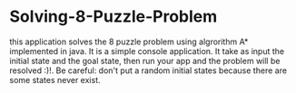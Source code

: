 # Solving-8-Puzzle-Problem
this application solves the 8 puzzle problem using algrorithm A* implemented in java.
It is a simple console application.
It take as input the initial state and the goal state, then run your app and the problem will be resolved :)!.
Be careful: don't put a random initial states because there are some states never exist. 
